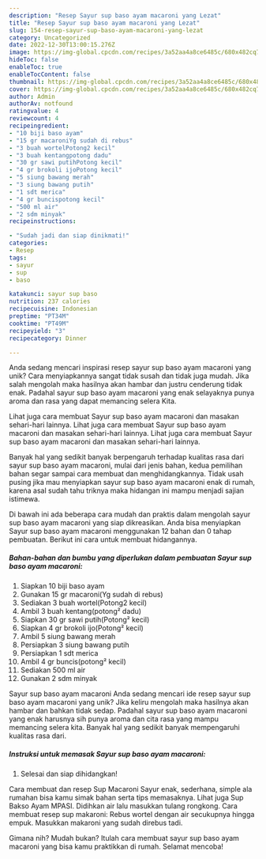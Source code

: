```yaml
---
description: "Resep Sayur sup baso ayam macaroni yang Lezat"
title: "Resep Sayur sup baso ayam macaroni yang Lezat"
slug: 154-resep-sayur-sup-baso-ayam-macaroni-yang-lezat
category: Uncategorized
date: 2022-12-30T13:00:15.276Z
image: https://img-global.cpcdn.com/recipes/3a52aa4a8ce6485c/680x482cq70/sayur-sup-baso-ayam-macaroni-foto-resep-utama.jpg
hideToc: false
enableToc: true
enableTocContent: false
thumbnail: https://img-global.cpcdn.com/recipes/3a52aa4a8ce6485c/680x482cq70/sayur-sup-baso-ayam-macaroni-foto-resep-utama.jpg
cover: https://img-global.cpcdn.com/recipes/3a52aa4a8ce6485c/680x482cq70/sayur-sup-baso-ayam-macaroni-foto-resep-utama.jpg
author: Admin
authorAv: notfound
ratingvalue: 4
reviewcount: 4
recipeingredient:
- "10 biji baso ayam"
- "15 gr macaroniYg sudah di rebus"
- "3 buah wortelPotong2 kecil"
- "3 buah kentangpotong dadu"
- "30 gr sawi putihPotong kecil"
- "4 gr brokoli ijoPotong kecil"
- "5 siung bawang merah"
- "3 siung bawang putih"
- "1 sdt merica"
- "4 gr buncispotong kecil"
- "500 ml air"
- "2 sdm minyak"
recipeinstructions:

- "Sudah jadi dan siap dinikmati!"
categories:
- Resep
tags:
- sayur
- sup
- baso

katakunci: sayur sup baso 
nutrition: 237 calories
recipecuisine: Indonesian
preptime: "PT34M"
cooktime: "PT49M"
recipeyield: "3"
recipecategory: Dinner

---
```





Anda sedang mencari inspirasi resep sayur sup baso ayam macaroni yang unik? Cara menyiapkannya sangat tidak susah dan tidak juga mudah. Jika salah mengolah maka hasilnya akan hambar dan justru cenderung tidak enak. Padahal sayur sup baso ayam macaroni yang enak selayaknya punya aroma dan rasa yang dapat memancing selera Kita.





Lihat juga cara membuat Sayur sup baso ayam macaroni dan masakan sehari-hari lainnya. Lihat juga cara membuat Sayur sup baso ayam macaroni dan masakan sehari-hari lainnya. Lihat juga cara membuat Sayur sup baso ayam macaroni dan masakan sehari-hari lainnya.

Banyak hal yang sedikit banyak berpengaruh terhadap kualitas rasa dari sayur sup baso ayam macaroni, mulai dari jenis bahan, kedua pemilihan bahan segar sampai cara membuat dan menghidangkannya. Tidak usah pusing jika mau menyiapkan sayur sup baso ayam macaroni enak di rumah, karena asal sudah tahu triknya maka hidangan ini mampu menjadi sajian istimewa.






Di bawah ini ada beberapa cara mudah dan praktis dalam mengolah sayur sup baso ayam macaroni yang siap dikreasikan. Anda bisa menyiapkan Sayur sup baso ayam macaroni menggunakan 12 bahan dan 0 tahap pembuatan. Berikut ini cara untuk membuat hidangannya.

<!--inarticleads1-->

##### Bahan-bahan dan bumbu yang diperlukan dalam pembuatan Sayur sup baso ayam macaroni:

1. Siapkan 10 biji baso ayam
1. Gunakan 15 gr macaroni(Yg sudah di rebus)
1. Sediakan 3 buah wortel(Potong2 kecil)
1. Ambil 3 buah kentang(potong² dadu)
1. Siapkan 30 gr sawi putih(Potong² kecil)
1. Siapkan 4 gr brokoli ijo(Potong² kecil)
1. Ambil 5 siung bawang merah
1. Persiapkan 3 siung bawang putih
1. Persiapkan 1 sdt merica
1. Ambil 4 gr buncis(potong² kecil)
1. Sediakan 500 ml air
1. Gunakan 2 sdm minyak


Sayur sup baso ayam macaroni Anda sedang mencari ide resep sayur sup baso ayam macaroni yang unik? Jika keliru mengolah maka hasilnya akan hambar dan bahkan tidak sedap. Padahal sayur sup baso ayam macaroni yang enak harusnya sih punya aroma dan cita rasa yang mampu memancing selera kita. Banyak hal yang sedikit banyak mempengaruhi kualitas rasa dari. 

<!--inarticleads2-->

##### Instruksi untuk memasak Sayur sup baso ayam macaroni:


1. Selesai dan siap dihidangkan!

Cara membuat dan resep Sup Macaroni Sayur enak, sederhana, simple ala rumahan bisa kamu simak bahan serta tips memasaknya. Lihat juga Sup Bakso Ayam MPASI. Didihkan air lalu masukkan tulang rongkong. Cara membuat resep sup makaroni: Rebus wortel dengan air secukupnya hingga empuk. Masukkan makaroni yang sudah direbus tadi. 

Gimana nih? Mudah bukan? Itulah cara membuat sayur sup baso ayam macaroni yang bisa kamu praktikkan di rumah. Selamat mencoba!
